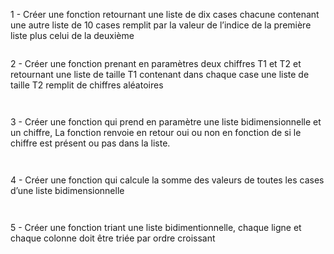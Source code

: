 1 - Créer une fonction retournant une liste de dix cases chacune contenant une autre liste de 10 cases
    remplit par la valeur de l’indice de la première liste plus celui de la deuxième

```

```

2 - Créer une fonction prenant en paramètres deux chiffres T1 et T2 et retournant une liste de taille T1 
    contenant dans chaque case une liste de taille T2 remplit de chiffres aléatoires

```


```

3 - Créer une fonction qui prend en paramètre une liste bidimensionnelle et un chiffre,
La fonction renvoie en retour oui ou non en fonction de si le chiffre est présent ou pas dans la liste.
    

```


```

4 - Créer une fonction qui calcule la somme des valeurs de toutes les cases d’une liste bidimensionnelle

```


```

5 - Créer une fonction triant une liste bidimentionnelle, chaque ligne et chaque colonne doit être triée par ordre croissant
